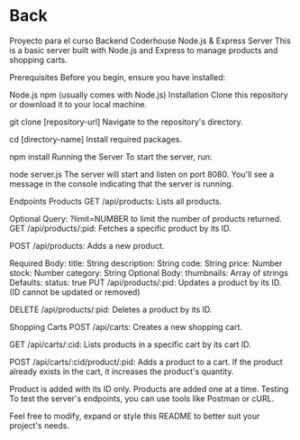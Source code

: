 # Back
Proyecto para el curso Backend Coderhouse
Node.js & Express Server
This is a basic server built with Node.js and Express to manage products and shopping carts.

Prerequisites
Before you begin, ensure you have installed:

Node.js
npm (usually comes with Node.js)
Installation
Clone this repository or download it to your local machine.


git clone [repository-url]
Navigate to the repository's directory.


cd [directory-name]
Install required packages.

npm install
Running the Server
To start the server, run:


node server.js
The server will start and listen on port 8080. You'll see a message in the console indicating that the server is running.

Endpoints
Products
GET /api/products: Lists all products.

Optional Query: ?limit=NUMBER to limit the number of products returned.
GET /api/products/:pid: Fetches a specific product by its ID.

POST /api/products: Adds a new product.

Required Body:
title: String
description: String
code: String
price: Number
stock: Number
category: String
Optional Body:
thumbnails: Array of strings
Defaults:
status: true
PUT /api/products/:pid: Updates a product by its ID. (ID cannot be updated or removed)

DELETE /api/products/:pid: Deletes a product by its ID.

Shopping Carts
POST /api/carts: Creates a new shopping cart.

GET /api/carts/:cid: Lists products in a specific cart by its cart ID.

POST /api/carts/:cid/product/:pid: Adds a product to a cart. If the product already exists in the cart, it increases the product's quantity.

Product is added with its ID only.
Products are added one at a time.
Testing
To test the server's endpoints, you can use tools like Postman or cURL.

Feel free to modify, expand or style this README to better suit your project's needs.
